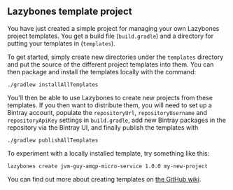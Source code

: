 Lazybones template project
--------------------------

You have just created a simple project for managing your own Lazybones project
templates. You get a build file (`build.gradle`) and a directory for putting
your templates in (`templates`).

To get started, simply create new directories under the `templates` directory
and put the source of the different project templates into them. You can then
package and install the templates locally with the command:

    ./gradlew installAllTemplates

You'll then be able to use Lazybones to create new projects from these templates.
If you then want to distribute them, you will need to set up a Bintray account,
populate the `repositoryUrl`, `repositoryUsername` and `repositoryApiKey` settings
in `build.gradle`, add new Bintray packages in the repository via the Bintray
UI, and finally publish the templates with

    ./gradlew publishAllTemplates

To experiment with a locally installed template, try something like this:

`lazybones create jvm-guy-amqp-micro-service 1.0.0 my-new-project`

You can find out more about creating templates on [the GitHub wiki][1].

[1]: https://github.com/pledbrook/lazybones/wiki/Template-developers-guide
